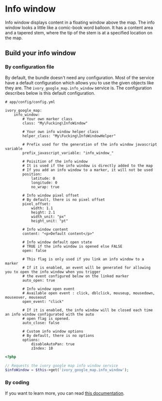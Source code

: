 # Info window

Info window displays content in a floating window above the map. The info window looks a little like a comic-book word
balloon. It has a content area and a tapered stem, where the tip of the stem is at a specified location on the map.

## Build your info window

### By configuration file

By default, the bundle doesn't need any configuration. Most of the service have a default configuration which allows
you to use the given objects like they are. The ``ivory_google_map.info_window`` service is. The configuration
describes below is this default configuration.

```
# app/config/config.yml

ivory_google_map:
    info_window:
        # Your own marker class
        class: "My\Fucking\InfoWindow"

        # Your own info window helper class
        helper_class: "My\Fucking\InfoWindowHelper"

        # Prefix used for the generation of the info window javascript variable
        prefix_javascript_variable: "info_window_"

        # Poisition of the info window
        # It is used if the info window is directly added to the map
        # If you add an info window to a marker, it will not be used
        position:
            latitude: 0
            longitude: 0
            no_wrap: true

        # Info window pixel offset
        # By default, there is no pixel offset
        pixel_offset:
            width: 1.1
            height: 2.1
            width_unit: "px"
            height_unit: "pt"

        # Info window content
        content: "<p>Default content</p>"

        # Info window default open state
        # TRUE if the info window is opened else FALSE
        open: false

        # This flag is only used if you link an info window to a marker
        # If it is enabled, an event will be generated for allowing you to open the info window when you trigger
        # the event configured below on the linked marker
        auto_open: true

        # Info window open event
        # Available open event : click, dblclick, mouseup, mousedown, mouseover, mouseout
        open_event: "click"

        # If it is enabled, the info window will be closed each time an info window configurated with the auto
        # open flag is opened.
        auto_close: false

        # Custom info window options
        # By default, there is no options
        options:
            disableAutoPan: true
            zIndex: 10
```

``` php
<?php

// Requests the ivory google map info window service
$infoWindow = $this->get('ivory_google_map.info_window');
```

### By coding

If you want to learn more, you can read
[this documentation](https://github.com/egeloen/ivory-google-map/blob/master/doc/usage/overlays/info_window.md).
